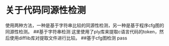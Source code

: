 # 关于代码同源性检测
使用两种方法，一种是基于字符串比较的同源性检测，另一种是基于程序cfg图的同源性检测。
##基于字符串检测
这里使用了ply库来提取c语言代码的token，然后使用difflib库对提取文件进行比较。
##基于cfg图检测
pass
